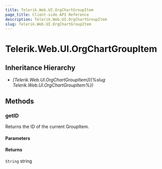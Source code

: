 ```yaml
---
title: Telerik.Web.UI.OrgChartGroupItem
page_title: Client-side API Reference
description: Telerik.Web.UI.OrgChartGroupItem
slug: Telerik.Web.UI.OrgChartGroupItem
---
```


# Telerik.Web.UI.OrgChartGroupItem  

## Inheritance Hierarchy

* *[Telerik.Web.UI.OrgChartGroupItem]({%slug Telerik.Web.UI.OrgChartGroupItem%})*

## Methods

###  getID

Returns the ID of the current GroupItem.

#### Parameters

#### Returns

`String` string
